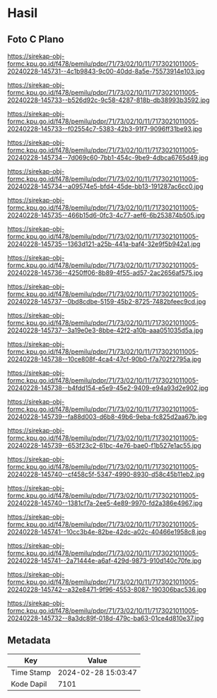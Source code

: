 # Hasil

## Foto C Plano

https://sirekap-obj-formc.kpu.go.id/f478/pemilu/pdpr/71/73/02/10/11/7173021011005-20240228-145731--4c1b9843-9c00-40dd-8a5e-75573914e103.jpg

https://sirekap-obj-formc.kpu.go.id/f478/pemilu/pdpr/71/73/02/10/11/7173021011005-20240228-145733--b526d92c-9c58-4287-818b-db38993b3592.jpg

https://sirekap-obj-formc.kpu.go.id/f478/pemilu/pdpr/71/73/02/10/11/7173021011005-20240228-145733--f02554c7-5383-42b3-91f7-9096ff31be93.jpg

https://sirekap-obj-formc.kpu.go.id/f478/pemilu/pdpr/71/73/02/10/11/7173021011005-20240228-145734--7d069c60-7bb1-454c-9be9-4dbca6765d49.jpg

https://sirekap-obj-formc.kpu.go.id/f478/pemilu/pdpr/71/73/02/10/11/7173021011005-20240228-145734--a09574e5-bfd4-45de-bb13-191287ac6cc0.jpg

https://sirekap-obj-formc.kpu.go.id/f478/pemilu/pdpr/71/73/02/10/11/7173021011005-20240228-145735--466b15d6-0fc3-4c77-aef6-6b253874b505.jpg

https://sirekap-obj-formc.kpu.go.id/f478/pemilu/pdpr/71/73/02/10/11/7173021011005-20240228-145735--1363d121-a25b-441a-baf4-32e9f5b942a1.jpg

https://sirekap-obj-formc.kpu.go.id/f478/pemilu/pdpr/71/73/02/10/11/7173021011005-20240228-145736--4250ff06-8b89-4f55-ad57-2ac2656af575.jpg

https://sirekap-obj-formc.kpu.go.id/f478/pemilu/pdpr/71/73/02/10/11/7173021011005-20240228-145737--0bd8cdbe-5159-45b2-8725-7482bfeec9cd.jpg

https://sirekap-obj-formc.kpu.go.id/f478/pemilu/pdpr/71/73/02/10/11/7173021011005-20240228-145737--3a19e0e3-8bbe-42f2-a10b-aaa051035d5a.jpg

https://sirekap-obj-formc.kpu.go.id/f478/pemilu/pdpr/71/73/02/10/11/7173021011005-20240228-145738--10ce808f-4ca4-47cf-90b0-f7a702f2795a.jpg

https://sirekap-obj-formc.kpu.go.id/f478/pemilu/pdpr/71/73/02/10/11/7173021011005-20240228-145738--b4fdd154-e5e9-45e2-9409-e94a93d2e902.jpg

https://sirekap-obj-formc.kpu.go.id/f478/pemilu/pdpr/71/73/02/10/11/7173021011005-20240228-145739--fa88d003-d6b8-49b6-9eba-fc825d2aa67b.jpg

https://sirekap-obj-formc.kpu.go.id/f478/pemilu/pdpr/71/73/02/10/11/7173021011005-20240228-145739--653f23c2-61bc-4e76-bae0-f1b527e1ac55.jpg

https://sirekap-obj-formc.kpu.go.id/f478/pemilu/pdpr/71/73/02/10/11/7173021011005-20240228-145740--cf458c5f-5347-4990-8930-d58c45b11eb2.jpg

https://sirekap-obj-formc.kpu.go.id/f478/pemilu/pdpr/71/73/02/10/11/7173021011005-20240228-145740--1381cf7a-2ee5-4e89-9970-fd2a386e4967.jpg

https://sirekap-obj-formc.kpu.go.id/f478/pemilu/pdpr/71/73/02/10/11/7173021011005-20240228-145741--10cc3b4e-82be-42dc-a02c-40466e1958c8.jpg

https://sirekap-obj-formc.kpu.go.id/f478/pemilu/pdpr/71/73/02/10/11/7173021011005-20240228-145741--2a71444e-a6af-429d-9873-910d140c70fe.jpg

https://sirekap-obj-formc.kpu.go.id/f478/pemilu/pdpr/71/73/02/10/11/7173021011005-20240228-145742--a32e8471-9f96-4553-8087-190306bac536.jpg

https://sirekap-obj-formc.kpu.go.id/f478/pemilu/pdpr/71/73/02/10/11/7173021011005-20240228-145732--8a3dc89f-018d-479c-ba63-01ce4d810e37.jpg


## Metadata

| Key        | Value               |
| ---------- | ------------------- |
| Time Stamp | 2024-02-28 15:03:47 |
| Kode Dapil | 7101                |



